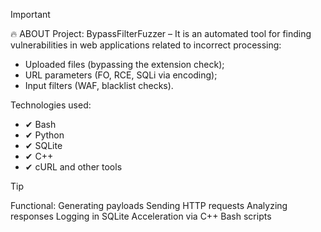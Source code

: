 > [!IMPORTANT]
> 🔥 ABOUT Project:
> BypassFilterFuzzer – It is an automated tool for finding vulnerabilities in web applications related to incorrect processing:
> - Uploaded files (bypassing the extension check);
> - URL parameters (FO, RCE, SQLi via encoding);
> - Input filters (WAF, blacklist checks).

Technologies used:
- ✔ Bash
- ✔ Python
- ✔ SQLite
- ✔ C++
- ✔ cURL and other tools

> [!TIP]
> Functional:
> Generating payloads
> Sending HTTP requests
> Analyzing responses
> Logging in SQLite
> Acceleration via C++
> Bash scripts
